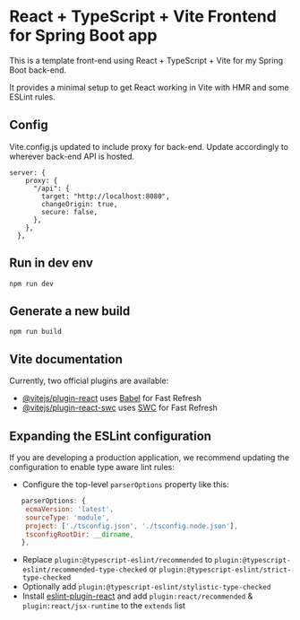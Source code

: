 # React + TypeScript + Vite Frontend for Spring Boot app

This is a template front-end using React + TypeScript + Vite for my Spring Boot back-end. 

It provides a minimal setup to get React working in Vite with HMR and some ESLint rules.

## Config

Vite.config.js updated to include proxy for back-end. Update accordingly to wherever back-end API is hosted. 
```
server: {
    proxy: {
      "/api": {
        target: "http://localhost:8080",
        changeOrigin: true,
        secure: false,
      },
    },
  },
```

## Run in dev env
```
npm run dev
```

## Generate a new build
```
npm run build
```

## Vite documentation

Currently, two official plugins are available:

- [@vitejs/plugin-react](https://github.com/vitejs/vite-plugin-react/blob/main/packages/plugin-react/README.md) uses [Babel](https://babeljs.io/) for Fast Refresh
- [@vitejs/plugin-react-swc](https://github.com/vitejs/vite-plugin-react-swc) uses [SWC](https://swc.rs/) for Fast Refresh

## Expanding the ESLint configuration

If you are developing a production application, we recommend updating the configuration to enable type aware lint rules:

- Configure the top-level `parserOptions` property like this:

```js
   parserOptions: {
    ecmaVersion: 'latest',
    sourceType: 'module',
    project: ['./tsconfig.json', './tsconfig.node.json'],
    tsconfigRootDir: __dirname,
   },
```

- Replace `plugin:@typescript-eslint/recommended` to `plugin:@typescript-eslint/recommended-type-checked` or `plugin:@typescript-eslint/strict-type-checked`
- Optionally add `plugin:@typescript-eslint/stylistic-type-checked`
- Install [eslint-plugin-react](https://github.com/jsx-eslint/eslint-plugin-react) and add `plugin:react/recommended` & `plugin:react/jsx-runtime` to the `extends` list

